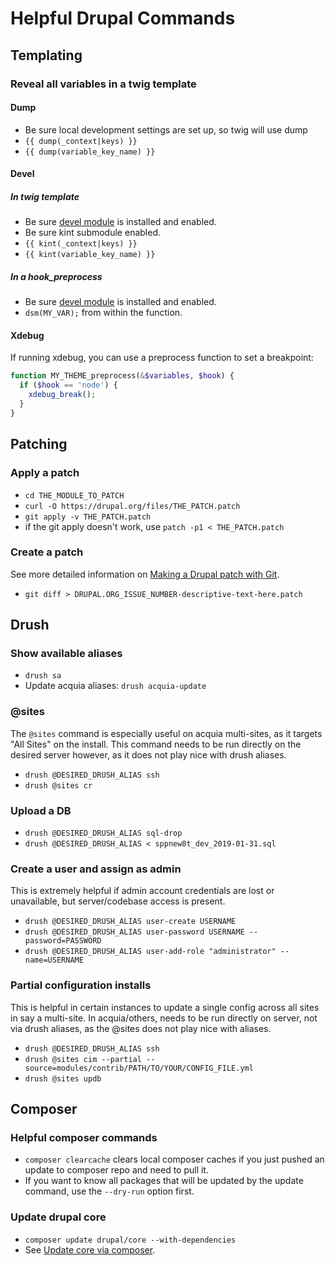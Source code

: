 # Helpful Drupal Commands

## Templating

### Reveal all variables in a twig template

#### Dump

- Be sure local development settings are set up, so twig will use dump
- `{{ dump(_context|keys) }}`
- `{{ dump(variable_key_name) }}`

#### Devel

##### In twig template

- Be sure [devel module](https://www.drupal.org/project/devel) is installed and enabled.
- Be sure kint submodule enabled.
- `{{ kint(_context|keys) }}`
- `{{ kint(variable_key_name) }}`

##### In a hook_preprocess

- Be sure [devel module](https://www.drupal.org/project/devel) is installed and enabled.
- `dsm(MY_VAR);` from within the function.

#### Xdebug

If running xdebug, you can use a preprocess function to set a breakpoint:

```php
function MY_THEME_preprocess(&$variables, $hook) {
  if ($hook == 'node') {
    xdebug_break();
  }
}
```

## Patching

### Apply a patch

- `cd THE_MODULE_TO_PATCH`
- `curl -O https://drupal.org/files/THE_PATCH.patch`
- `git apply -v THE_PATCH.patch`
- if the git apply doesn't work, use `patch -p1 < THE_PATCH.patch`

### Create a patch

See more detailed information on [Making a Drupal patch with Git](https://www.drupal.org/node/707484).

- `git diff > DRUPAL.ORG_ISSUE_NUMBER-descriptive-text-here.patch`

## Drush

### Show available aliases

- `drush sa`
- Update acquia aliases: `drush acquia-update`

### @sites

The `@sites` command is especially useful on acquia multi-sites, as it targets "All Sites" on the install. This command needs to be run directly on the desired server however, as it does not play nice with drush aliases.

- `drush @DESIRED_DRUSH_ALIAS ssh`
- `drush @sites cr`

### Upload a DB

- `drush @DESIRED_DRUSH_ALIAS sql-drop`
- `drush @DESIRED_DRUSH_ALIAS < sppnew8t_dev_2019-01-31.sql`

### Create a user and assign as admin

This is extremely helpful if admin account credentials are lost or unavailable, but server/codebase access is present.

- `drush @DESIRED_DRUSH_ALIAS user-create USERNAME`
- `drush @DESIRED_DRUSH_ALIAS user-password USERNAME --password=PASSWORD`
- `drush @DESIRED_DRUSH_ALIAS user-add-role "administrator" --name=USERNAME`

### Partial configuration installs

This is helpful in certain instances to update a single config across all sites in say a multi-site. In acquia/others, needs to be run directly on server, not via drush aliases, as the @sites does not play nice with aliases.

- `drush @DESIRED_DRUSH_ALIAS ssh`
- `drush @sites cim --partial --source=modules/contrib/PATH/TO/YOUR/CONFIG_FILE.yml`
- `drush @sites updb`

## Composer

### Helpful composer commands

- `composer clearcache` clears local composer caches if you just pushed an update to composer repo and need to pull it.
- If you want to know all packages that will be updated by the update command, use the `--dry-run` option first.

### Update drupal core

- `composer update drupal/core --with-dependencies`
- See [Update core via composer](https://www.drupal.org/docs/8/update/update-core-via-composer).
